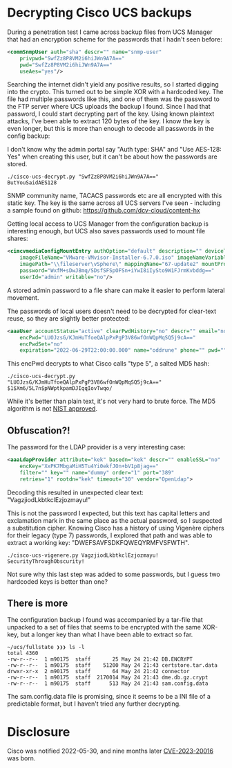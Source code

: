 # Decrypting Cisco UCS backups
During a penetration test I came across backup files from UCS Manager that had an encryption scheme for the passwords
that I hadn't seen before:
```xml
<commSnmpUser auth="sha" descr="" name="snmp-user" 
    privpwd="SwfZz8P8VM2i6hiJWn9A7A==" 
    pwd="SwfZz8P8VM2i6hiJWn9A7A==" 
    useAes="yes"/>
```
Searching the internet didn't yield any positive results, so I started digging into the crypto.  This turned out to be 
simple XOR with a hardcoded key. The file had multiple passwords like this, and one of them was the password
to the FTP server where UCS uploads the backup I found. Since I had that password, I could start decrypting part of the key. Using 
known plaintext attacks, I've been able to extract 120 bytes of the key. I know the key is even longer, but this
is more than enough to decode all passwords in the config backup:

I don't know why the admin portal say "Auth type: SHA" and "Use AES-128: Yes" when creating this user, but it can't be about how the passwords are stored.

```
./cisco-ucs-decrypt.py "SwfZz8P8VM2i6hiJWn9A7A=="
ButYouSaidAES128
```

SNMP community name, TACACS passwords etc are all encrypted with this static key. The key is the same across all UCS servers I've seen - including a sample found on github: https://github.com/dcv-cloud/content-hx

Getting local access to UCS Manager from the configuration backup is interesting enough, but UCS also saves passwords used to
mount file shares:
```xml
<cimcvmediaConfigMountEntry authOption="default" description="" deviceType="cdd" 
    imageFileName="VMware-VMvisor-Installer-6.7.0.iso" imageNameVariable="none" 
    imagePath="\\fileserver\vSphere\" mappingName="67-update2" mountProtocol="cifs" 
    password="WxfM+sDwJ8mq/SDsfSFSpOFSn+iYwI8iIySto9W1FJrmKvbddg==" 
    userId="admin" writable="no"/>
```

A stored admin password to a file share can make it easier to perform lateral movement.

The passwords of local users doesn't need to be decrypted for clear-text reuse, so they are slightly better protected:
```xml
<aaaUser accountStatus="active" clearPwdHistory="no" descr="" email="no@no.no" 
    encPwd="LUOJzsG/KJmHuTfoeQAlpPxPgP3V86wfOnWQpMqSQ5j9cA==" 
    encPwdSet="no" 
    expiration="2022-06-29T22:00:00.000" name="oddrune" phone="" pwd="">
```

This encPwd decrypts to what Cisco calls "type 5", a salted MD5 hash:
```
./cisco-ucs-decrypt.py "LUOJzsG/KJmHuTfoeQAlpPxPgP3V86wfOnWQpMqSQ5j9cA=="
$1$Xm6/5L7n$pNWptkpamDJIqqIovTwqo/
```
While it's better than plain text, it's not very hard to brute force. The MD5 algorithm is not [NIST approved](https://media.defense.gov/2022/Feb/17/2002940795/-1/-1/0/CSI_CISCO_PASSWORD_TYPES_BEST_PRACTICES_20220217.PDF). 

## Obfuscation?!
The password for the LDAP provider is a very interesting case:
```xml
<aaaLdapProvider attribute="kek" basedn="kek" descr="" enableSSL="no" 
    encKey="XxPK7MbgaMiH5Tu4Yi0ekfJOn+bV1p8jag==" 
    filter="" key="" name="dummy" order="1" port="389" 
    retries="1" rootdn="kek" timeout="30" vendor="OpenLdap">
```

Decoding this resulted in unexpected clear text: "VagzjiodLkbtkclEzjozmayu!"

This is not the password I expected, but this text has capital letters and exclamation mark in the same place as the actual password, so I suspected a substitution cipher. Knowing Cisco has a history of using Vigenère ciphers for their legacy (type 7) passwords, I explored that path and was able to extract a working key: "DWEFSAVFSDKFQWEQYRMFVSFWTH". 

```
./cisco-ucs-vigenere.py VagzjiodLkbtkclEzjozmayu!
SecurityThroughObscurity!
```
Not sure why this last step was added to some passwords, but I guess two hardcoded keys is better than one?

## There is more
The configuration backup I found was accompanied by a tar-file that unpacked to a set of files that seems to be encrypted
with the same XOR-key, but a longer key than what I have been able to extract so far.
```
~/ucs/fullstate ❯❯❯ ls -l
total 4360
-rw-r--r--  1 m90175  staff       25 May 24 21:42 DB.ENCRYPT
-rw-r--r--  1 m90175  staff    51200 May 24 21:43 certstore.tar.data
drwxr-xr-x  2 m90175  staff       64 May 24 21:42 connector
-rw-r--r--  1 m90175  staff  2170014 May 24 21:43 dme.db.gz.crypt
-rw-r--r--  1 m90175  staff      513 May 24 21:43 sam.config.data
```

The sam.config.data file is promising, since it seems to be a INI file of a predictable format, but I haven't tried any further decrypting.


# Disclosure
Cisco was notified 2022-05-30, and nine months later [CVE-2023-20016](https://sec.cloudapps.cisco.com/security/center/content/CiscoSecurityAdvisory/cisco-sa-ucsm-bkpsky-H8FCQgsA) was born.
